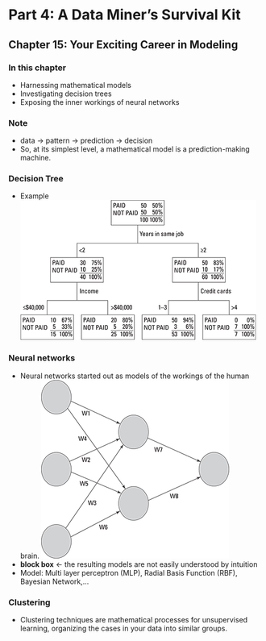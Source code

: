 # Part 4: A Data Miner’s Survival Kit

## **Chapter 15: Your Exciting Career in Modeling**

### In this chapter
-  Harnessing mathematical models
- Investigating decision trees
-  Exposing the inner workings of neural networks

### Note
- data -> pattern -> prediction -> decision
- So, at its simplest level, a mathematical model is a prediction-making machine.

### Decision Tree
- Example
        ![decision tree example](./img/chapter_15_decision_tree.png)

### Neural networks
- Neural networks started out as models of the workings of the human brain.
       ![neural network](./img/chapter_15_neural_network.png)
- **block box** <- the resulting models are not easily understood by intuition
- Model: Multi layer perceptron (MLP), Radial Basis Function (RBF), Bayesian Network,...


### Clustering
- Clustering techniques are mathematical processes for unsupervised learning, organizing the cases in your data into similar groups.